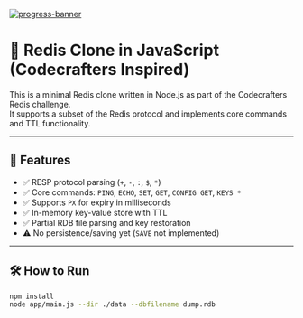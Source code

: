 [![progress-banner](https://backend.codecrafters.io/progress/redis/3c642b6d-8eaf-4dbf-9121-d4d8323cb4d8)](https://app.codecrafters.io/users/codecrafters-bot?r=2qF)

# 🔴 Redis Clone in JavaScript (Codecrafters Inspired)

This is a minimal Redis clone written in Node.js as part of the Codecrafters Redis challenge.  
It supports a subset of the Redis protocol and implements core commands and TTL functionality.

---

## 🚀 Features

- ✅ RESP protocol parsing (`+`, `-`, `:`, `$`, `*`)
- ✅ Core commands: `PING`, `ECHO`, `SET`, `GET`, `CONFIG GET`, `KEYS *`
- ✅ Supports `PX` for expiry in milliseconds
- ✅ In-memory key-value store with TTL
- ✅ Partial RDB file parsing and key restoration
- ⚠️ No persistence/saving yet (`SAVE` not implemented)

---

## 🛠 How to Run

```bash
npm install
node app/main.js --dir ./data --dbfilename dump.rdb
